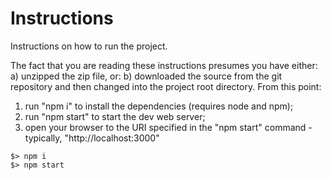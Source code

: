 # Instructions

Instructions on how to run the project.

The fact that you are reading these instructions presumes you have either:
a) unzipped the zip file, or:
b) downloaded the source from the git repository
and then changed into the project root directory.
From this point:

1) run "npm i" to install the dependencies (requires node and npm);
2) run "npm start" to start the dev web server;
3) open your browser to the URI specified in the "npm start" command - typically, "http://localhost:3000"

```shell
$> npm i
$> npm start
```